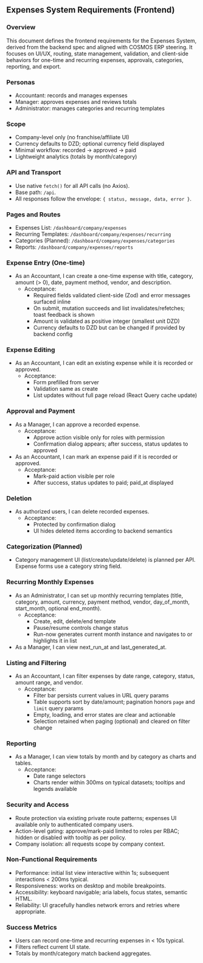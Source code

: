 ## Expenses System Requirements (Frontend)

### Overview
This document defines the frontend requirements for the Expenses System, derived from the backend spec and aligned with COSMOS ERP steering. It focuses on UI/UX, routing, state management, validation, and client-side behaviors for one-time and recurring expenses, approvals, categories, reporting, and export.

### Personas
- Accountant: records and manages expenses
- Manager: approves expenses and reviews totals
- Administrator: manages categories and recurring templates

### Scope
- Company-level only (no franchise/affiliate UI)
- Currency defaults to DZD; optional currency field displayed
- Minimal workflow: recorded → approved → paid
- Lightweight analytics (totals by month/category)

### API and Transport
- Use native `fetch()` for all API calls (no Axios).
- Base path: `/api`.
- All responses follow the envelope: `{ status, message, data, error }`.

### Pages and Routes
- Expenses List: `/dashboard/company/expenses`
- Recurring Templates: `/dashboard/company/expenses/recurring`
- Categories (Planned): `/dashboard/company/expenses/categories`
- Reports: `/dashboard/company/expenses/reports`

### Expense Entry (One-time)
- As an Accountant, I can create a one-time expense with title, category, amount (> 0), date, payment method, vendor, and description.
  - Acceptance:
    - Required fields validated client-side (Zod) and error messages surfaced inline
    - On submit, mutation succeeds and list invalidates/refetches; toast feedback is shown
    - Amount is validated as positive integer (smallest unit DZD)
    - Currency defaults to DZD but can be changed if provided by backend config

### Expense Editing
- As an Accountant, I can edit an existing expense while it is recorded or approved.
  - Acceptance:
    - Form prefilled from server
    - Validation same as create
    - List updates without full page reload (React Query cache update)

### Approval and Payment
- As a Manager, I can approve a recorded expense.
  - Acceptance:
    - Approve action visible only for roles with permission
    - Confirmation dialog appears; after success, status updates to approved
- As an Accountant, I can mark an expense paid if it is recorded or approved.
  - Acceptance:
    - Mark-paid action visible per role
    - After success, status updates to paid; paid_at displayed

### Deletion
- As authorized users, I can delete recorded expenses.
  - Acceptance:
    - Protected by confirmation dialog
    - UI hides deleted items according to backend semantics

### Categorization (Planned)
- Category management UI (list/create/update/delete) is planned per API. Expense forms use a category string field.

### Recurring Monthly Expenses
- As an Administrator, I can set up monthly recurring templates (title, category, amount, currency, payment method, vendor, day_of_month, start_month, optional end_month).
  - Acceptance:
    - Create, edit, delete/end template
    - Pause/resume controls change status
    - Run-now generates current month instance and navigates to or highlights it in list
- As a Manager, I can view next_run_at and last_generated_at.

### Listing and Filtering
- As an Accountant, I can filter expenses by date range, category, status, amount range, and vendor.
  - Acceptance:
    - Filter bar persists current values in URL query params
    - Table supports sort by date/amount; pagination honors `page` and `limit` query params
    - Empty, loading, and error states are clear and actionable
    - Selection retained when paging (optional) and cleared on filter change

### Reporting
- As a Manager, I can view totals by month and by category as charts and tables.
  - Acceptance:
    - Date range selectors
    - Charts render within 300ms on typical datasets; tooltips and legends available

### Security and Access
- Route protection via existing private route patterns; expenses UI available only to authenticated company users.
- Action-level gating: approve/mark-paid limited to roles per RBAC; hidden or disabled with tooltip as per policy.
- Company isolation: all requests scope by company context.

### Non-Functional Requirements
- Performance: initial list view interactive within 1s; subsequent interactions < 200ms typical.
- Responsiveness: works on desktop and mobile breakpoints.
- Accessibility: keyboard navigable; aria labels, focus states, semantic HTML.
- Reliability: UI gracefully handles network errors and retries where appropriate.

### Success Metrics
- Users can record one-time and recurring expenses in < 10s typical.
- Filters reflect current UI state.
- Totals by month/category match backend aggregates.


